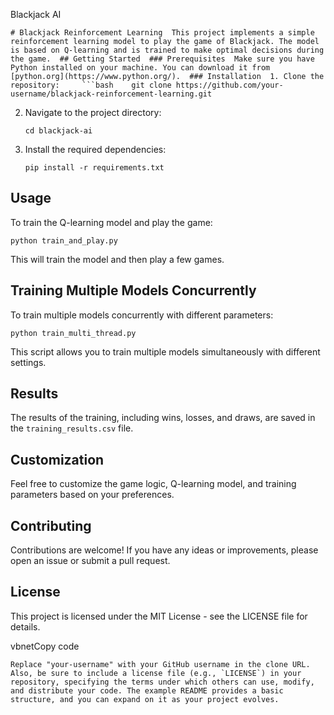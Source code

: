 Blackjack AI

`# Blackjack Reinforcement Learning  This project implements a simple reinforcement learning model to play the game of Blackjack. The model is based on Q-learning and is trained to make optimal decisions during the game.  ## Getting Started  ### Prerequisites  Make sure you have Python installed on your machine. You can download it from [python.org](https://www.python.org/).  ### Installation  1. Clone the repository:     ```bash    git clone https://github.com/your-username/blackjack-reinforcement-learning.git`

2.  Navigate to the project directory:
    
    `cd blackjack-ai`
    
3.  Install the required dependencies:
    
    `pip install -r requirements.txt`
    

Usage
-----

To train the Q-learning model and play the game:

`python train_and_play.py`

This will train the model and then play a few games.

Training Multiple Models Concurrently
-------------------------------------

To train multiple models concurrently with different parameters:

`python train_multi_thread.py`

This script allows you to train multiple models simultaneously with different settings.

Results
-------

The results of the training, including wins, losses, and draws, are saved in the `training_results.csv` file.

Customization
-------------

Feel free to customize the game logic, Q-learning model, and training parameters based on your preferences.

Contributing
------------

Contributions are welcome! If you have any ideas or improvements, please open an issue or submit a pull request.

License
-------

This project is licensed under the MIT License - see the LICENSE file for details.

vbnetCopy code

``Replace "your-username" with your GitHub username in the clone URL. Also, be sure to include a license file (e.g., `LICENSE`) in your repository, specifying the terms under which others can use, modify, and distribute your code. The example README provides a basic structure, and you can expand on it as your project evolves.``
